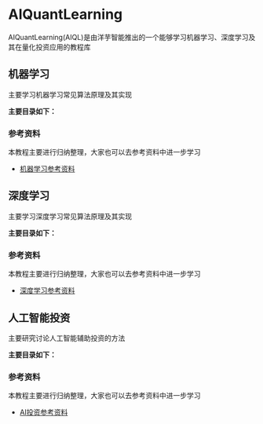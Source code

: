 # AIQuantLearning

AIQuantLearning(AIQL)是由洋芋智能推出的一个能够学习机器学习、深度学习及其在量化投资应用的教程库




## 机器学习
主要学习机器学习常见算法原理及其实现

**主要目录如下：**

### 参考资料
本教程主要进行归纳整理，大家也可以去参考资料中进一步学习
* [机器学习参考资料](/doc/ref/机器学习参考资料.md)


## 深度学习
主要学习深度学习常见算法原理及其实现

**主要目录如下：**

### 参考资料
本教程主要进行归纳整理，大家也可以去参考资料中进一步学习
* [深度学习参考资料](/doc/ref/深度学习参考资料.md)

## 人工智能投资
主要研究讨论人工智能辅助投资的方法

**主要目录如下：**

### 参考资料
本教程主要进行归纳整理，大家也可以去参考资料中进一步学习
* [AI投资参考资料](/doc/ref/AI投资参考资料.md)

  

